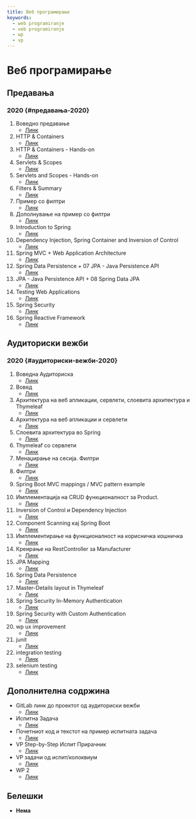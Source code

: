 ```yaml
---
title: Веб програмирање
keywords:
  - web programiranje
  - veb programiranje
  - wp
  - vp
---
```


# Веб програмирање

## Предавања

### 2020 {#предавања-2020}

1. Воведно предавање
   - [Линк](https://bbb-lb.finki.ukim.mk/playback/presentation/2.3/0bb3670922f36e78d7009ffff263b1425ed108d2-1633694417690?meetingId=0bb3670922f36e78d7009ffff263b1425ed108d2-1633694417690)
2. HTTP & Containers
   - [Линк](https://bbb-lb.finki.ukim.mk/playback/presentation/2.3/1c0373409452145b6721375047dad34a49e20b3f-1602741959575?meetingId=1c0373409452145b6721375047dad34a49e20b3f-1602741959575)
3. HTTP & Containers - Hands-on
   - [Линк](https://bbb-lb.finki.ukim.mk/playback/presentation/2.3/4515ee895ba1f748bd696c8d560d4ca8d6d2d4a6-1634212171737?meetingId=4515ee895ba1f748bd696c8d560d4ca8d6d2d4a6-1634212171737)
4. Servlets & Scopes
   - [Линк](https://bbb-lb.finki.ukim.mk/playback/presentation/2.3/1c0373409452145b6721375047dad34a49e20b3f-1603346751473?meetingId=1c0373409452145b6721375047dad34a49e20b3f-1603346751473)
5. Servlets and Scopes - Hands-on
   - [Линк](https://bbb-lb.finki.ukim.mk/playback/presentation/2.3/4515ee895ba1f748bd696c8d560d4ca8d6d2d4a6-1634727458496?meetingId=4515ee895ba1f748bd696c8d560d4ca8d6d2d4a6-1634727458496)
6. Filters & Summary
   - [Линк](https://bbb-lb.finki.ukim.mk/playback/presentation/2.3/1c0373409452145b6721375047dad34a49e20b3f-1603954812554?meetingId=1c0373409452145b6721375047dad34a49e20b3f-1603954812554)
7. Пример со филтри
   - [Линк](https://bbb-lb.finki.ukim.mk/playback/presentation/2.3/4515ee895ba1f748bd696c8d560d4ca8d6d2d4a6-1635321805074?meetingId=4515ee895ba1f748bd696c8d560d4ca8d6d2d4a6-1635321805074)
8. Дополнување на пример со филтри
   - [Линк](https://bbb-lb.finki.ukim.mk/playback/presentation/2.3/4515ee895ba1f748bd696c8d560d4ca8d6d2d4a6-1635321805074?meetingId=4515ee895ba1f748bd696c8d560d4ca8d6d2d4a6-1635321805074)
9. Introduction to Spring
   - [Линк](https://bbb-lb.finki.ukim.mk/playback/presentation/2.3/f0d3ab792cac4428bfa224dc7583fa7a9c150a25-1604559895239?meetingId=f0d3ab792cac4428bfa224dc7583fa7a9c150a25-1604559895239)
10. Dependency Injection, Spring Container and Inversion of Control
    - [Линк](https://bbb-lb.finki.ukim.mk/playback/presentation/2.3/4515ee895ba1f748bd696c8d560d4ca8d6d2d4a6-1636029951281?meetingId=4515ee895ba1f748bd696c8d560d4ca8d6d2d4a6-1636029951281)
11. Spring MVC + Web Application Architecture
    - [Линк](https://bbb-lb.finki.ukim.mk/playback/presentation/2.3/1c0373409452145b6721375047dad34a49e20b3f-1605164324385?meetingId=1c0373409452145b6721375047dad34a49e20b3f-1605164324385)
12. Spring Data Persistence + 07 JPA - Java Persistence API
    - [Линк](https://bbb-lb.finki.ukim.mk/playback/presentation/2.3/1c0373409452145b6721375047dad34a49e20b3f-1605769049134?meetingId=1c0373409452145b6721375047dad34a49e20b3f-1605769049134)
13. JPA - Java Persistence API + 08 Spring Data JPA
    - [Линк](https://bbb-lb.finki.ukim.mk/playback/presentation/2.3/1c0373409452145b6721375047dad34a49e20b3f-1606978942449?meetingId=1c0373409452145b6721375047dad34a49e20b3f-1606978942449)
14. Testing Web Applications
    - [Линк](https://bbb-lb.finki.ukim.mk/playback/presentation/2.3/1c0373409452145b6721375047dad34a49e20b3f-1607583790708?meetingId=1c0373409452145b6721375047dad34a49e20b3f-1607583790708)
15. Spring Security
    - [Линк](https://bbb-lb.finki.ukim.mk/playback/presentation/2.3/1c0373409452145b6721375047dad34a49e20b3f-1608793067901?meetingId=1c0373409452145b6721375047dad34a49e20b3f-1608793067901)
16. Spring Reactive Framework
    - [Линк](https://bbb-lb.finki.ukim.mk/playback/presentation/2.3/1c0373409452145b6721375047dad34a49e20b3f-1608188570890?meetingId=1c0373409452145b6721375047dad34a49e20b3f-1608188570890)

## Аудиториски вежби

### 2020 {#аудиториски-вежби-2020}

1. Воведна Аудиториска
   - [Линк](https://bbb-lb.finki.ukim.mk/playback/presentation/2.3/28b2e57effd0ae3d776f0f6f97c917f252744065-1634283560656?meetingId=28b2e57effd0ae3d776f0f6f97c917f252744065-1634283560656)
2. Вовед
   - [Линк](https://bbb-lb.finki.ukim.mk/playback/presentation/2.3/e3d910f99a5e553c19f9fdf8e2874fc6f86079d6-1603264335089?meetingId=e3d910f99a5e553c19f9fdf8e2874fc6f86079d6-1603264335089)
3. Архитектура на веб апликации, сервлети, слоевита архитектура и Thymeleaf
   - [Линк](https://bbb-lb.finki.ukim.mk/playback/presentation/2.3/e3d910f99a5e553c19f9fdf8e2874fc6f86079d6-1603264335089?meetingId=e3d910f99a5e553c19f9fdf8e2874fc6f86079d6-1603264335089)
4. Архитектура на веб апликации и сервлети
   - [Линк](https://bbb-lb.finki.ukim.mk/playback/presentation/2.3/e3d910f99a5e553c19f9fdf8e2874fc6f86079d6-1603267711153?meetingId=e3d910f99a5e553c19f9fdf8e2874fc6f86079d6-1603267711153)
5. Слоевита архитектура во Spring
   - [Линк](https://bbb-lb.finki.ukim.mk/playback/presentation/2.0/playback.html?meetingId=e3d910f99a5e553c19f9fdf8e2874fc6f86079d6-1603207640679)
6. Thymeleaf со сервлети
   - [Линк](https://bbb-lb.finki.ukim.mk/playback/presentation/2.3/e3d910f99a5e553c19f9fdf8e2874fc6f86079d6-1603270661690?meetingId=e3d910f99a5e553c19f9fdf8e2874fc6f86079d6-1603270661690)
7. Менаџирање на сесија. Филтри
   - [Линк](https://bbb-lb.finki.ukim.mk/playback/presentation/2.3/c874e68d8524502861ed70e03294bd5afdbab8b1-1603781456437?meetingId=c874e68d8524502861ed70e03294bd5afdbab8b1-1603781456437)
8. Филтри
   - [Линк](https://bbb-lb.finki.ukim.mk/playback/presentation/2.3/c874e68d8524502861ed70e03294bd5afdbab8b1-1603791213128?meetingId=c874e68d8524502861ed70e03294bd5afdbab8b1-1603791213128)
9. Spring Boot MVC mappings / MVC pattern example
   - [Линк](https://bbb-lb.finki.ukim.mk/playback/presentation/2.3/9bc76aa898df24d2f2a74c84f8aaa01a9a76e477-1604318834856?meetingId=9bc76aa898df24d2f2a74c84f8aaa01a9a76e477-1604318834856)
10. Имплементација на CRUD функционалност за Product.
    - [Линк](https://bbb-lb.finki.ukim.mk/playback/presentation/2.3/9bc76aa898df24d2f2a74c84f8aaa01a9a76e477-1604388627151?meetingId=9bc76aa898df24d2f2a74c84f8aaa01a9a76e477-1604388627151)
11. Inversion of Control и Dependency Injection
    - [Линк](https://bbb-lb.finki.ukim.mk/playback/presentation/2.3/82c8adf4309ddf2385086a64a6271383de02203c-1604587739690?meetingId=82c8adf4309ddf2385086a64a6271383de02203c-1604587739690)
12. Component Scanning кај Spring Boot
    - [Линк](https://bbb-lb.finki.ukim.mk/playback/presentation/2.3/82c8adf4309ddf2385086a64a6271383de02203c-1604756551624?meetingId=82c8adf4309ddf2385086a64a6271383de02203c-1604756551624)
13. Имплементирање на функционалност на корисничка кошничка
    - [Линк](https://bbb-lb.finki.ukim.mk/playback/presentation/2.3/82c8adf4309ddf2385086a64a6271383de02203c-1604773905876?meetingId=82c8adf4309ddf2385086a64a6271383de02203c-1604773905876)
14. Креирање на RestController за Manufacturer
    - [Линк](https://bbb-lb.finki.ukim.mk/playback/presentation/2.0/playback.html?meetingId=82c8adf4309ddf2385086a64a6271383de02203c-1604769135653)
15. JPA Mapping
    - [Линк](https://www.youtube.com/watch?v=1kQ2Cd-f_zM)
16. Spring Data Persistence
    - [Линк](https://www.youtube.com/watch?v=74GFtYRepHY)
17. Master-Details layout in Thymeleaf
    - [Линк](https://bbb-lb.finki.ukim.mk/playback/presentation/2.3/b259179a57c822eb8fa32fb358dd0dcf081f5290-1607607504394?meetingId=b259179a57c822eb8fa32fb358dd0dcf081f5290-1607607504394)
18. Spring Security In-Memory Authentication
    - [Линк](https://bbb-lb.finki.ukim.mk/playback/presentation/2.3/b259179a57c822eb8fa32fb358dd0dcf081f5290-1607610021404?meetingId=b259179a57c822eb8fa32fb358dd0dcf081f5290-1607610021404)
19. Spring Security with Custom Authentication
    - [Линк](https://bbb-lb.finki.ukim.mk/playback/presentation/2.3/b259179a57c822eb8fa32fb358dd0dcf081f5290-1607614443770?meetingId=b259179a57c822eb8fa32fb358dd0dcf081f5290-1607614443770)
20. wp ux improvement
    - [Линк](https://www.youtube.com/watch?v=bVUo1qGgjcQ)
21. junit
    - [Линк](https://www.youtube.com/watch?v=rBnKC8ClCMg)
22. integration testing
    - [Линк](https://www.youtube.com/watch?v=yTqWZHfse0Q)
23. selenium testing
    - [Линк](https://www.youtube.com/watch?v=-howbvwTfn4)

## Дополнителна содржина

- GitLab линк до проектот од аудиториски вежби
  - [Линк](https://gitlab.com/vp-2020/wp-aud)
- Испитна Задача
  - [Линк](https://www.youtube.com/watch?v=rZeg6XxkijY&feature=youtu.be)
- Почетниот код и текстот на пример испитната задача
  - [Линк](https://gitlab.com/finki.wp/wp-exam)
- VP Step-by-Step Испит Прирачник
  - [Линк](https://docs.google.com/document/d/1eXUbwCrmP8A6GON-2ASi-lwZ00p_26sj21m_z2SU_BQ/edit?usp=sharing)
- VP задачи од испит/колоквиум
  - [Линк](https://github.com/l4den/VP_zadaci_ispit-kol)
- WP 2
  - [Линк](https://docs.google.com/document/d/1JbSFEv75WwLxe_Siq6CrKWAIZsRM8SbbobM8ch1dfM4/edit)

## Белешки

- **Нема**

